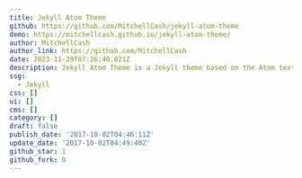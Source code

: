 ```yaml
---
title: Jekyll Atom Theme
github: https://github.com/MitchellCash/jekyll-atom-theme
demo: https://mitchellcash.github.io/jekyll-atom-theme/
author: MitchellCash
author_link: https://github.com/MitchellCash
date: 2023-11-29T07:26:40.821Z
description: Jekyll Atom Theme is a Jekyll theme based on the Atom text editor.
ssg:
  - Jekyll
css: []
ui: []
cms: []
category: []
draft: false
publish_date: '2017-10-02T04:46:11Z'
update_date: '2017-10-02T04:49:40Z'
github_star: 1
github_fork: 0
---
```

